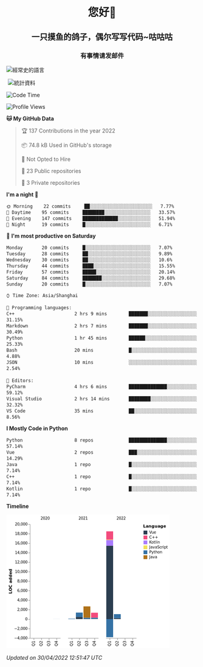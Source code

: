 

<!--
**kitUIN/kitUIN** is a ✨ _special_ ✨ repository because its `README.md` (this file) appears on your GitHub profile.

Here are some ideas to get you started:

- 🔭 I’m currently working on ...
- 🌱 I’m currently learning ...
- 👯 I’m looking to collaborate on ...
- 🤔 I’m looking for help with ...
- 💬 Ask me about ...
- 📫 How to reach me: ...
- 😄 Pronouns: ...
- ⚡ Fun fact: ...
-->
<h1 align="center">您好👋</h1>
<h2 align="center">一只摸鱼的鸽子，偶尔写写代码~咕咕咕</h2>
<h3 align="center">有事情请发邮件</h3>



<p><img align="center" src="https://github-readme-stats.vercel.app/api/top-langs?username=kitUIN&show_icons=true&theme=gruvbox&locale=cn&layout=compact" alt="經常史的語言" /></p>

<p>&nbsp;<img align="center" src="https://github-readme-stats.vercel.app/api?username=kitUIN&show_icons=true&theme=gruvbox&locale=cn" alt="統計資料" /></p>


<!--START_SECTION:waka-->
![Code Time](http://img.shields.io/badge/Code%20Time-489%20hrs%2046%20mins-blue)

![Profile Views](http://img.shields.io/badge/Profile%20Views-2-blue)

**🐱 My GitHub Data** 

> 🏆 137 Contributions in the year 2022
 > 
> 📦 74.8 kB Used in GitHub's storage 
 > 
> 🚫 Not Opted to Hire
 > 
> 📜 23 Public repositories 
 > 
> 🔑 3 Private repositories  
 > 
**I'm a night 🦉** 

```text
🌞 Morning    22 commits     ██░░░░░░░░░░░░░░░░░░░░░░░   7.77% 
🌆 Daytime    95 commits     ████████░░░░░░░░░░░░░░░░░   33.57% 
🌃 Evening    147 commits    █████████████░░░░░░░░░░░░   51.94% 
🌙 Night      19 commits     █░░░░░░░░░░░░░░░░░░░░░░░░   6.71%

```
📅 **I'm most productive on Saturday** 

```text
Monday       20 commits     █░░░░░░░░░░░░░░░░░░░░░░░░   7.07% 
Tuesday      28 commits     ██░░░░░░░░░░░░░░░░░░░░░░░   9.89% 
Wednesday    30 commits     ██░░░░░░░░░░░░░░░░░░░░░░░   10.6% 
Thursday     44 commits     ████░░░░░░░░░░░░░░░░░░░░░   15.55% 
Friday       57 commits     █████░░░░░░░░░░░░░░░░░░░░   20.14% 
Saturday     84 commits     ███████░░░░░░░░░░░░░░░░░░   29.68% 
Sunday       20 commits     █░░░░░░░░░░░░░░░░░░░░░░░░   7.07%

```


```text
⌚︎ Time Zone: Asia/Shanghai

💬 Programming languages: 
C++                      2 hrs 9 mins        ███████░░░░░░░░░░░░░░░░░░   31.15% 
Markdown                 2 hrs 7 mins        ███████░░░░░░░░░░░░░░░░░░   30.49% 
Python                   1 hr 45 mins        ██████░░░░░░░░░░░░░░░░░░░   25.33% 
Bash                     20 mins             █░░░░░░░░░░░░░░░░░░░░░░░░   4.88% 
JSON                     10 mins             ░░░░░░░░░░░░░░░░░░░░░░░░░   2.54%

📝 Editors: 
PyCharm                  4 hrs 6 mins        ██████████████░░░░░░░░░░░   59.12% 
Visual Studio            2 hrs 14 mins       ████████░░░░░░░░░░░░░░░░░   32.32% 
VS Code                  35 mins             ██░░░░░░░░░░░░░░░░░░░░░░░   8.56%

```

**I Mostly Code in Python** 

```text
Python                   8 repos             ██████████████░░░░░░░░░░░   57.14% 
Vue                      2 repos             ███░░░░░░░░░░░░░░░░░░░░░░   14.29% 
Java                     1 repo              █░░░░░░░░░░░░░░░░░░░░░░░░   7.14% 
C++                      1 repo              █░░░░░░░░░░░░░░░░░░░░░░░░   7.14% 
Kotlin                   1 repo              █░░░░░░░░░░░░░░░░░░░░░░░░   7.14%

```


**Timeline**

![Chart not found](https://raw.githubusercontent.com/kitUIN/kitUIN/main/charts/bar_graph.png) 


 *Updated on 30/04/2022 12:51:47 UTC*
<!--END_SECTION:waka-->
